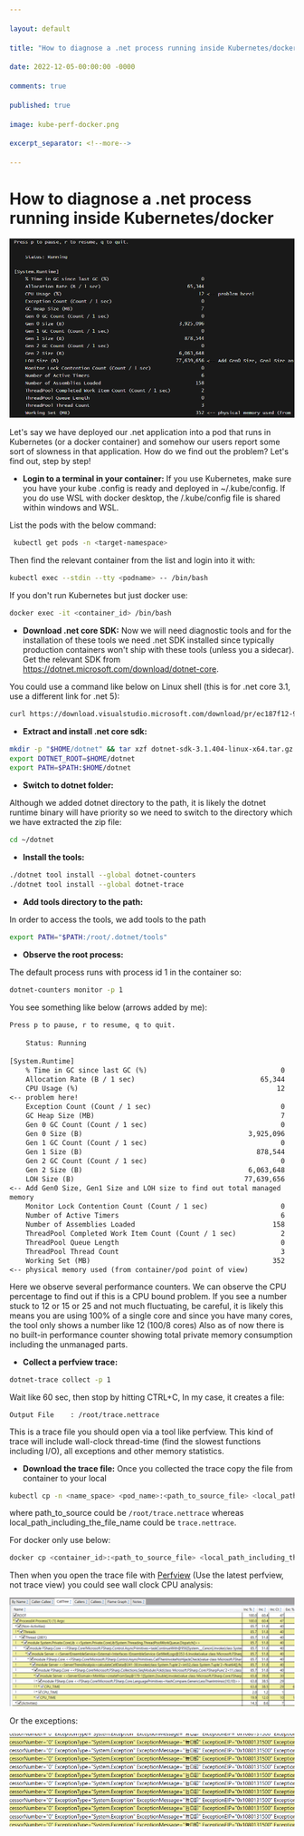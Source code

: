 ```yaml
---

layout: default

title: "How to diagnose a .net process running inside Kubernetes/docker"

date: 2022-12-05-00:00:00 -0000

comments: true

published: true

image: kube-perf-docker.png

excerpt_separator: <!--more-->

---
```



# How to diagnose a .net process running inside Kubernetes/docker

![kube-perf-docker](/assets/kube-perf-docker.png)

Let's say we have deployed our .net application into a pod that runs in Kubernetes (or a docker container) and somehow our users report some sort of slowness in that application. How do we find out the problem? Let's find out, step by step!
<!--more-->


- **Login to a terminal in your container:** If you use Kubernetes, make sure you have your kube .config is ready and deployed in ~/.kube/config. If you do use WSL with docker desktop, the /.kube/config file is shared within windows and WSL. 



List the pods with the below command:

```bash
 kubectl get pods -n <target-namespace>
 ```

Then find the relevant container from the list and login into it with:

```bash
kubectl exec --stdin --tty <podname> -- /bin/bash
```



If you don't run Kubernetes but just docker use:



```bash
docker exec -it <container_id> /bin/bash
```


- **Download .net core SDK:** Now we will need diagnostic tools and for the installation of these tools we need .net SDK installed since typically production containers won't ship with these tools (unless you a sidecar). Get the relevant SDK from https://dotnet.microsoft.com/download/dotnet-core. 

You could use a command like below on Linux shell (this is for .net core 3.1, use a different link for .net 5):

```bash
curl https://download.visualstudio.microsoft.com/download/pr/ec187f12-929e-4aa7-8abc-2f52e147af1d/56b0dbb5da1c191bff2c271fcd6e6394/dotnet-sdk-3.1.404-linux-x64.tar.gz --output dotnet-sdk-3.1.404-linux-x64.tar.gz
```

- **Extract and install .net core sdk:**

```bash
mkdir -p "$HOME/dotnet" && tar xzf dotnet-sdk-3.1.404-linux-x64.tar.gz -C "$HOME/dotnet"
export DOTNET_ROOT=$HOME/dotnet
export PATH=$PATH:$HOME/dotnet
```

- **Switch to dotnet folder:**

Although we added dotnet directory to the path, it is likely the dotnet runtime binary will have priority so we need to switch to the directory which we have extracted the zip file:

```bash
cd ~/dotnet
```

- **Install the tools:**

```bash
./dotnet tool install --global dotnet-counters
./dotnet tool install --global dotnet-trace
```

- **Add tools directory to the path:**

In order to access the tools, we add tools to the path

```bash
export PATH="$PATH:/root/.dotnet/tools"
```



- **Observe the root process:**

The default process runs with process id 1 in the container so:

```bash
dotnet-counters monitor -p 1
```

You see something like below (arrows added by me):

```
Press p to pause, r to resume, q to quit.

    Status: Running

[System.Runtime]
    % Time in GC since last GC (%)                                 0
    Allocation Rate (B / 1 sec)                               65,344
    CPU Usage (%)                                                 12 <-- problem here!
    Exception Count (Count / 1 sec)                                0 
    GC Heap Size (MB)                                              7
    Gen 0 GC Count (Count / 1 sec)                                 0
    Gen 0 Size (B)                                         3,925,096
    Gen 1 GC Count (Count / 1 sec)                                 0
    Gen 1 Size (B)                                           878,544
    Gen 2 GC Count (Count / 1 sec)                                 0
    Gen 2 Size (B)                                         6,063,648
    LOH Size (B)                                          77,639,656 <-- Add Gen0 Size, Gen1 Size and LOH size to find out total managed memory
    Monitor Lock Contention Count (Count / 1 sec)                  0
    Number of Active Timers                                        6
    Number of Assemblies Loaded                                  158
    ThreadPool Completed Work Item Count (Count / 1 sec)           2
    ThreadPool Queue Length                                        0
    ThreadPool Thread Count                                        3
    Working Set (MB)                                             352 <-- physical memory used (from container/pod point of view)
 ```

Here we observe several performance counters. We can observe the CPU percentage to find out if this is a CPU bound problem. If you see a number stuck to 12 or 15 or 25 and not much fluctuating, be careful, it is likely this means you are using 100% of a single core and since you have many cores, the tool only shows a number like 12 (100/8 cores) Also as of now there is no built-in performance counter showing total private memory consumption including the unmanaged parts.



- **Collect a perfview trace:**

```bash
dotnet-trace collect -p 1
```



Wait like 60 sec, then stop by hitting CTRL+C, In my case, it creates a file:

```
Output File    : /root/trace.nettrace
```

This is a trace file you should open via a tool like perfview. This kind of trace will include wall-clock thread-time (find the slowest functions including I/O), all exceptions and other memory statistics.

- **Download the trace file:**
Once you collected the trace copy the file from container to your local

```bash
kubectl cp -n <name_space> <pod_name>:<path_to_source_file> <local_path_including_the_file_name>
```

where path_to_source could be `/root/trace.nettrace` whereas local_path_including_the_file_name could be `trace.nettrace`.



For docker only use below:



```bash
docker cp <container_id>:<path_to_source_file> <local_path_including_the_file_name>
```



Then when you open the trace file with [Perfview](https://github.com/Microsoft/perfview/releases)  (Use the latest perfview, not trace view) 
you could see wall clock CPU analysis:

![CPU](/assets/cpu.png)

Or the exceptions:

![!exceptions](/assets/exceptions.png)



